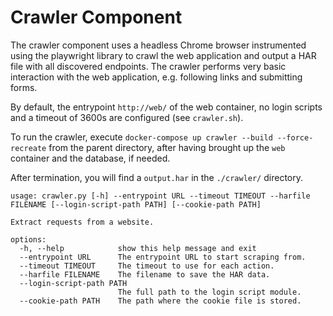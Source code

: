 Crawler Component
=====================

The crawler component uses a headless Chrome browser instrumented using the playwright library to crawl the web application and output a HAR file with all discovered endpoints. The crawler performs very basic interaction with the web application, e.g. following links and submitting forms.

By default, the entrypoint `http://web/` of the web container, no login scripts and a timeout of 3600s are configured (see `crawler.sh`). 

To run the crawler, execute `docker-compose up crawler --build --force-recreate` from the parent directory, after having brought up the `web` container and the database, if needed.

After termination, you will find a `output.har` in the `./crawler/` directory.

```
usage: crawler.py [-h] --entrypoint URL --timeout TIMEOUT --harfile FILENAME [--login-script-path PATH] [--cookie-path PATH]

Extract requests from a website.

options:
  -h, --help            show this help message and exit
  --entrypoint URL      The entrypoint URL to start scraping from.
  --timeout TIMEOUT     The timeout to use for each action.
  --harfile FILENAME    The filename to save the HAR data.
  --login-script-path PATH
                        The full path to the login script module.
  --cookie-path PATH    The path where the cookie file is stored.
```